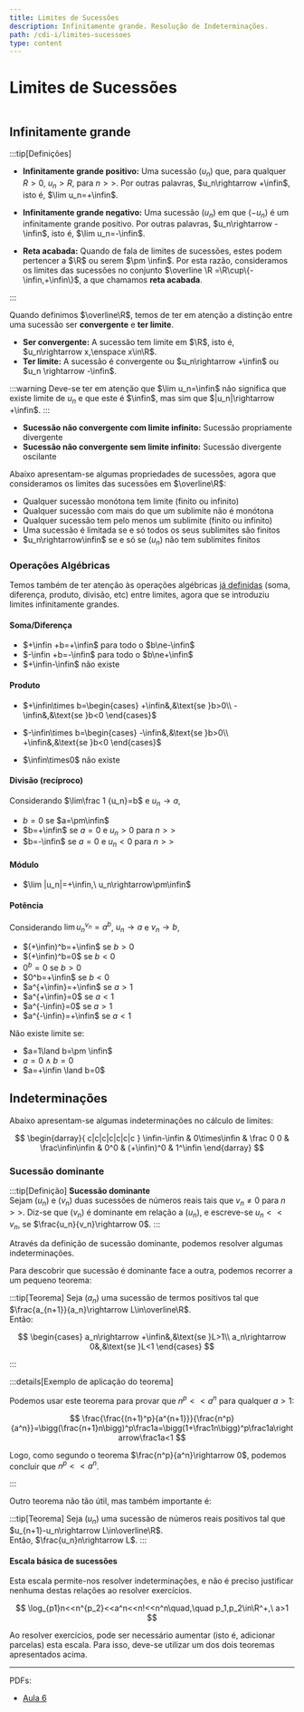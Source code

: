 ```yaml
---
title: Limites de Sucessões
description: Infinitamente grande. Resolução de Indeterminações.
path: /cdi-i/limites-sucessoes
type: content
---
```


# Limites de Sucessões

```toc

```

## Infinitamente grande

:::tip[Definições]

- **Infinitamente grande positivo:** Uma sucessão ($u_n$) que, para qualquer $R>0$, $u_n>R$, para $n>>$.
  Por outras palavras, $u_n\rightarrow +\infin$, isto é, $\lim u_n=+\infin$.

- **Infinitamente grande negativo:** Uma sucessão ($u_n$) em que ($-u_n$) é um infinitamente grande positivo.
  Por outras palavras, $u_n\rightarrow -\infin$, isto é, $\lim u_n=-\infin$.

- **Reta acabada:** Quando de fala de limites de sucessões, estes podem pertencer a $\R$ ou serem $\pm \infin$.
  Por esta razão, consideramos os limites das sucessões no conjunto $\overline \R =\R\cup\{-\infin,+\infin\}$, a que chamamos **reta acabada**.

:::

Quando definimos $\overline\R$, temos de ter em atenção a distinção entre uma sucessão ser **convergente** e **ter limite**.

- **Ser convergente:** A sucessão tem limite em $\R$, isto é, $u_n\rightarrow x,\enspace x\in\R$.
- **Ter limite:** A sucessão é convergente ou $u_n\rightarrow +\infin$ ou $u_n \rightarrow -\infin$.

:::warning
Deve-se ter em atenção que $\lim u_n=\infin$ não significa que existe limite de $u_n$ e que este é $\infin$, mas sim que $|u_n|\rightarrow +\infin$.
:::

- **Sucessão não convergente com limite infinito:** Sucessão propriamente divergente
- **Sucessão não convergente sem limite infinito:** Sucessão divergente oscilante

Abaixo apresentam-se algumas propriedades de sucessões, agora que consideramos os limites das sucessões em $\overline\R$:

- Qualquer sucessão monótona tem limite (finito ou infinito)
- Qualquer sucessão com mais do que um sublimite não é monótona
- Qualquer sucessão tem pelo menos um sublimite (finito ou infinito)
- Uma sucessão é limitada se e só todos os seus sublimites são finitos
- $u_n\rightarrow\infin$ se e só se ($u_n$) não tem sublimites finitos

### Operações Algébricas

Temos também de ter atenção às operações algébricas [já definidas](./sucessoes#propriedades-operatórias-com-limites) (soma, diferença, produto, divisão, etc) entre limites, agora que se introduziu limites infinitamente grandes.

#### Soma/Diferença

- $+\infin +b=+\infin$ para todo o $b\ne-\infin$
- $-\infin +b=-\infin$ para todo o $b\ne+\infin$
- $+\infin-\infin$ não existe

#### Produto

- $+\infin\times b=\begin{cases}
  +\infin&,&\text{se }b>0\\
  -\infin&,&\text{se }b<0
  \end{cases}$

- $-\infin\times b=\begin{cases}
  -\infin&,&\text{se }b>0\\
  +\infin&,&\text{se }b<0
  \end{cases}$

- $\infin\times0$ não existe

#### Divisão (recíproco)

Considerando $\lim\frac 1 {u_n}=b$ e $u_n\rightarrow a$,

- $b=0$ se $a=\pm\infin$
- $b=+\infin$ se $a=0$ e $u_n>0$ para $n>>$
- $b=-\infin$ se $a=0$ e $u_n<0$ para $n>>$

#### Módulo

- $\lim |u_n|=+\infin,\ u_n\rightarrow\pm\infin$

#### Potência

Considerando $\lim u_n^{v_n}=a^b$, $u_n\rightarrow a$ e $v_n\rightarrow b$,

- $(+\infin)^b=+\infin$ se $b>0$
- $(+\infin)^b=0$ se $b<0$
- $0^b=0$ se $b>0$
- $0^b=+\infin$ se $b<0$
- $a^{+\infin}=+\infin$ se $a>1$
- $a^{+\infin}=0$ se $a<1$
- $a^{-\infin}=0$ se $a>1$
- $a^{-\infin}=+\infin$ se $a<1$

Não existe limite se:

- $a=1\land b=\pm \infin$
- $a=0\land b=0$
- $a=+\infin \land b=0$

## Indeterminações

Abaixo apresentam-se algumas indeterminações no cálculo de limites:

$$
\begin{darray}{ c|c|c|c|c|c|c }
\infin-\infin & 0\times\infin & \frac 0 0 & \frac\infin\infin & 0^0 & (+\infin)^0 & 1^\infin
\end{darray}
$$

### Sucessão dominante

:::tip[Definição]
**Sucessão dominante**  
Sejam ($u_n$) e ($v_n$) duas sucessões de números reais tais que $v_n\ne0$ para $n>>$. Diz-se que ($v_n$) é dominante em relação a ($u_n$), e escreve-se $u_n<<v_n$, se $\frac{u_n}{v_n}\rightarrow 0$.
:::

Através da definição de sucessão dominante, podemos resolver algumas indeterminações.

Para descobrir que sucessão é dominante face a outra, podemos recorrer a um pequeno teorema:

:::tip[Teorema]
Seja ($a_n$) uma sucessão de termos positivos tal que $\frac{a_{n+1}}{a_n}\rightarrow L\in\overline\R$.  
Então:

$$
\begin{cases}
a_n\rightarrow +\infin&,&\text{se }L>1\\
a_n\rightarrow 0&,&\text{se }L<1
\end{cases}
$$

:::

:::details[Exemplo de aplicação do teorema]

Podemos usar este teorema para provar que $n^p<<a^n$ para qualquer $a>1$:

$$
\frac{\frac{(n+1)^p}{a^{n+1}}}{\frac{n^p}{a^n}}=\bigg(\frac{n+1}n\bigg)^p\frac1a=\bigg(1+\frac1n\bigg)^p\frac1a\rightarrow\frac1a<1
$$

Logo, como segundo o teorema $\frac{n^p}{a^n}\rightarrow 0$, podemos concluir que $n^p<<a^n$.

:::

Outro teorema não tão útil, mas também importante é:

:::tip[Teorema]
Seja ($u_n$) uma sucessão de números reais positivos tal que $u_{n+1}-u_n\rightarrow L\in\overline\R$.  
Então, $\frac{u_n}n\rightarrow L$.
:::

#### Escala básica de sucessões

Esta escala permite-nos resolver indeterminações, e não é preciso justificar nenhuma destas relações ao resolver exercícios.

$$
\log_{p1}n<<n^{p_2}<<a^n<<n!<<n^n\quad,\quad p_1,p_2\in\R^+,\ a>1
$$

Ao resolver exercícios, pode ser necessário aumentar (isto é, adicionar parcelas) esta escala. Para isso, deve-se utilizar um dos dois teoremas apresentados acima.

---

PDFs:

- [Aula 6](https://drive.google.com/file/d/11TnrA6vsVnlbzXtp_HnUhteg1inwMrxN/view?usp=sharing)
